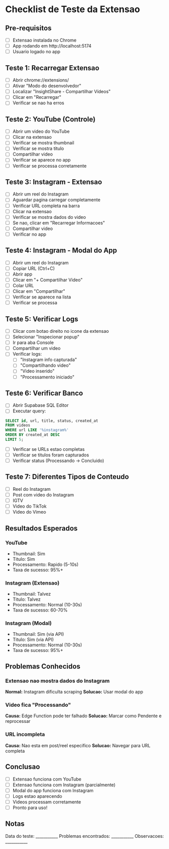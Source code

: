 # Checklist de Teste da Extensao

## Pre-requisitos
- [ ] Extensao instalada no Chrome
- [ ] App rodando em http://localhost:5174
- [ ] Usuario logado no app

## Teste 1: Recarregar Extensao
- [ ] Abrir chrome://extensions/
- [ ] Ativar "Modo do desenvolvedor"
- [ ] Localizar "InsightShare - Compartilhar Vídeos"
- [ ] Clicar em "Recarregar"
- [ ] Verificar se nao ha erros

## Teste 2: YouTube (Controle)
- [ ] Abrir um video do YouTube
- [ ] Clicar na extensao
- [ ] Verificar se mostra thumbnail
- [ ] Verificar se mostra titulo
- [ ] Compartilhar video
- [ ] Verificar se aparece no app
- [ ] Verificar se processa corretamente

## Teste 3: Instagram - Extensao
- [ ] Abrir um reel do Instagram
- [ ] Aguardar pagina carregar completamente
- [ ] Verificar URL completa na barra
- [ ] Clicar na extensao
- [ ] Verificar se mostra dados do video
- [ ] Se nao, clicar em "Recarregar Informacoes"
- [ ] Compartilhar video
- [ ] Verificar no app

## Teste 4: Instagram - Modal do App
- [ ] Abrir um reel do Instagram
- [ ] Copiar URL (Ctrl+C)
- [ ] Abrir app
- [ ] Clicar em "+ Compartilhar Video"
- [ ] Colar URL
- [ ] Clicar em "Compartilhar"
- [ ] Verificar se aparece na lista
- [ ] Verificar se processa

## Teste 5: Verificar Logs
- [ ] Clicar com botao direito no icone da extensao
- [ ] Selecionar "Inspecionar popup"
- [ ] Ir para aba Console
- [ ] Compartilhar um video
- [ ] Verificar logs:
  - [ ] "Instagram info capturada"
  - [ ] "Compartilhando video"
  - [ ] "Video inserido"
  - [ ] "Processamento iniciado"

## Teste 6: Verificar Banco
- [ ] Abrir Supabase SQL Editor
- [ ] Executar query:
```sql
SELECT id, url, title, status, created_at 
FROM videos 
WHERE url LIKE '%instagram%'
ORDER BY created_at DESC 
LIMIT 5;
```
- [ ] Verificar se URLs estao completas
- [ ] Verificar se titulos foram capturados
- [ ] Verificar status (Processando -> Concluido)

## Teste 7: Diferentes Tipos de Conteudo
- [ ] Reel do Instagram
- [ ] Post com video do Instagram
- [ ] IGTV
- [ ] Video do TikTok
- [ ] Video do Vimeo

## Resultados Esperados

### YouTube
- Thumbnail: Sim
- Titulo: Sim
- Processamento: Rapido (5-10s)
- Taxa de sucesso: 95%+

### Instagram (Extensao)
- Thumbnail: Talvez
- Titulo: Talvez
- Processamento: Normal (10-30s)
- Taxa de sucesso: 60-70%

### Instagram (Modal)
- Thumbnail: Sim (via API)
- Titulo: Sim (via API)
- Processamento: Normal (10-30s)
- Taxa de sucesso: 95%+

## Problemas Conhecidos

### Extensao nao mostra dados do Instagram
**Normal:** Instagram dificulta scraping
**Solucao:** Usar modal do app

### Video fica "Processando"
**Causa:** Edge Function pode ter falhado
**Solucao:** Marcar como Pendente e reprocessar

### URL incompleta
**Causa:** Nao esta em post/reel especifico
**Solucao:** Navegar para URL completa

## Conclusao

- [ ] Extensao funciona com YouTube
- [ ] Extensao funciona com Instagram (parcialmente)
- [ ] Modal do app funciona com Instagram
- [ ] Logs estao aparecendo
- [ ] Videos processam corretamente
- [ ] Pronto para uso!

## Notas

Data do teste: ___________
Problemas encontrados: ___________
Observacoes: ___________
